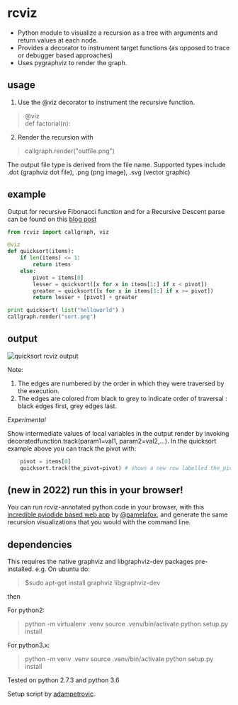 
rcviz
=======

* Python module to visualize a recursion as a tree with arguments and return values at each node. 
* Provides a decorator to instrument target functions (as opposed to trace or debugger based approaches)  
* Uses pygraphviz to render the graph. 

## usage

1. Use the @viz decorator to instrument the recursive function.
> @viz <br>
> def factorial(n):

2. Render the recursion with 
> callgraph.render("outfile.png") 

The output file type is derived from the file name. Supported types include .dot (graphviz dot file), .png (png image), .svg (vector graphic)


## example

Output for recursive Fibonacci function and for a Recursive Descent parse can be found on this [blog post](https://zvzzt.wordpress.com/2014/05/03/python-recursion-visualization-with-rcviz)



```python
from rcviz import callgraph, viz

@viz
def quicksort(items):
    if len(items) <= 1: 
        return items
    else:
        pivot = items[0]
        lesser = quicksort([x for x in items[1:] if x < pivot])
        greater = quicksort([x for x in items[1:] if x >= pivot])
        return lesser + [pivot] + greater

print quicksort( list("helloworld") )
callgraph.render("sort.png")
```

## output 
![quicksort rcviz output](example/sort.png)

Note:
1. The edges are numbered by the order in which they were traversed by the execution.
2. The edges are colored from black to grey to indicate order of traversal : black edges first, grey edges last.

*Experimental*

Show intermediate values of local variables in the output render by invoking decoratedfunction.track(param1=val1, param2=val2,...). In the quicksort example above you can track the pivot with:

```python
	pivot = items[0]
	quicksort.track(the_pivot=pivot) # shows a new row labelled the_pivot in each node 
```

## (new in 2022) run this in your browser!

You can run rcviz-annotated python code in your browser, with this [incredible pyiodide based web app](https://www.recursionvisualizer.com/) by [@pamelafox](https://github.com/pamelafox/recursive-visualizations), and generate the same recursion visualizations that you would with the command line.

## dependencies

This requires the native graphviz and libgraphviz-dev packages pre-installed. e.g. On ubuntu do: 

> $sudo apt-get install graphviz libgraphviz-dev<br>

then

For python2:

> python -m virtualenv .venv
> source .venv/bin/activate
> python setup.py install <br>

For python3.x:
> python -m venv .venv
> source .venv/bin/activate
> python setup.py install <br>

Tested on python 2.7.3 and python 3.6 

Setup script by [adampetrovic](https://github.com/adampetrovic).

